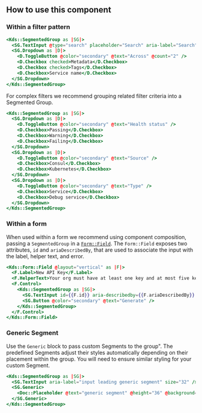 ## How to use this component

### Within a filter pattern

```handlebars
<Kds::SegmentedGroup as |SG|>
  <SG.TextInput @type="search" placeholder="Search" aria-label="Search" />
  <SG.Dropdown as |D|>
    <D.ToggleButton @color="secondary" @text="Across" @count="2" />
    <D.Checkbox checked>Metadata</D.Checkbox>
    <D.Checkbox checked>Tags</D.Checkbox>
    <D.Checkbox>Service name</D.Checkbox>
  </SG.Dropdown>
</Kds::SegmentedGroup>
```

For complex filters we recommend grouping related filter criteria into a Segmented Group.

```handlebars
<Kds::SegmentedGroup as |SG|>
  <SG.Dropdown as |D|>
    <D.ToggleButton @color="secondary" @text="Health status" />
    <D.Checkbox>Passing</D.Checkbox>
    <D.Checkbox>Warning</D.Checkbox>
    <D.Checkbox>Failing</D.Checkbox>
  </SG.Dropdown>
  <SG.Dropdown as |D|>
    <D.ToggleButton @color="secondary" @text="Source" />
    <D.Checkbox>Consul</D.Checkbox>
    <D.Checkbox>Kubernetes</D.Checkbox>
  </SG.Dropdown>
  <SG.Dropdown as |D|>
    <D.ToggleButton @color="secondary" @text="Type" />
    <D.Checkbox>Service</D.Checkbox>
    <D.Checkbox>Debug service</D.Checkbox>
  </SG.Dropdown>
</Kds::SegmentedGroup>
```

### Within a form

When used within a form we recommend using component composition, passing a `SegmentedGroup` in a [`Form::Field`](/components/form/primitives?tab=code#formfield-1). The `Form::Field` exposes two attributes, `id` and `ariaDescribedBy`, that are used to associate the input with the label, helper text, and error.

```handlebars
<Kds::Form::Field @layout="vertical" as |F|>
  <F.Label>New API Key</F.Label>
  <F.HelperText>Your org must have at least one key and at most five keys</F.HelperText>
  <F.Control>
    <Kds::SegmentedGroup as |SG|>
      <SG.TextInput id={{F.id}} aria-describedby={{F.ariaDescribedBy}} size="32" />
      <SG.Button @color="secondary" @text="Generate" />
    </Kds::SegmentedGroup>
  </F.Control>
</Kds::Form::Field>
```

### Generic Segment

Use the `Generic` block to pass custom Segments to the group". The predefined Segments adjust their styles automatically depending on their placement within the group. You will need to ensure similar styling for your custom Segment.

```handlebars
<Kds::SegmentedGroup as |SG|>
  <SG.TextInput aria-label="input leading generic segment" size="32" />
  <SG.Generic>
    <Doc::Placeholder @text="generic segment" @height="36" @background="#eee" />
  </SG.Generic>
</Kds::SegmentedGroup>
```
